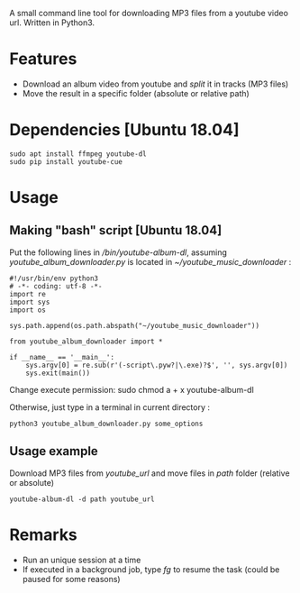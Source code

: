 A small command line tool for downloading MP3 files from a youtube video url. Written in Python3.

# Features
+ Download an album video from youtube and *split* it in tracks (MP3 files)
+ Move the result in a specific folder (absolute or relative path)

# Dependencies [Ubuntu 18.04]
    sudo apt install ffmpeg youtube-dl
    sudo pip install youtube-cue

# Usage
## Making "bash" script [Ubuntu 18.04]

Put the following lines in */bin/youtube-album-dl*, assuming *youtube_album_downloader.py* is located in *~/youtube_music_downloader* :

    #!/usr/bin/env python3
    # -*- coding: utf-8 -*-
    import re
    import sys
    import os
    
    sys.path.append(os.path.abspath("~/youtube_music_downloader"))
    
    from youtube_album_downloader import *
    
    if __name__ == '__main__':
        sys.argv[0] = re.sub(r'(-script\.pyw?|\.exe)?$', '', sys.argv[0])
        sys.exit(main())

Change execute permission:
    sudo chmod a + x youtube-album-dl

Otherwise, just type in a terminal in current directory :

    python3 youtube_album_downloader.py some_options

## Usage example

Download MP3 files from *youtube_url* and move files in *path* folder (relative or absolute)

    youtube-album-dl -d path youtube_url

# Remarks
+ Run an unique session at a time
+ If executed in a background job, type *fg* to resume the task (could be paused for some reasons)
